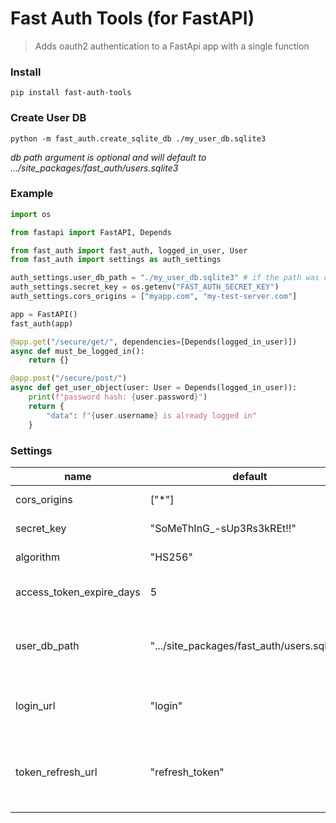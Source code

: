 # Fast Auth Tools (for FastAPI)

> Adds oauth2 authentication to a FastApi app with a single function

### Install
```shell
pip install fast-auth-tools
```

### Create User DB

```shell
python -m fast_auth.create_sqlite_db ./my_user_db.sqlite3
```
_db path argument is optional and will default to .../site_packages/fast_auth/users.sqlite3_

### Example

```python
import os

from fastapi import FastAPI, Depends

from fast_auth import fast_auth, logged_in_user, User
from fast_auth import settings as auth_settings

auth_settings.user_db_path = "./my_user_db.sqlite3" # if the path was changed
auth_settings.secret_key = os.getenv("FAST_AUTH_SECRET_KEY")
auth_settings.cors_origins = ["myapp.com", "my-test-server.com"]

app = FastAPI()
fast_auth(app)

@app.get("/secure/get/", dependencies=[Depends(logged_in_user)])
async def must_be_logged_in():
    return {}

@app.post("/secure/post/")
async def get_user_object(user: User = Depends(logged_in_user)):
    print(f"password hash: {user.password}")
    return {
        "data": f"{user.username} is already logged in"
    }
```

### Settings

| name                     | default                                     | description                                                                           |
|--------------------------|---------------------------------------------|---------------------------------------------------------------------------------------|
| cors_origins             | \["*"]                                      | allowed CORS origins                                                                  |
| secret_key               | "SoMeThInG_-sUp3Rs3kREt!!"                  | the key used to encrypt JWT                                                           |
| algorithm                | "HS256"                                     | the alogrithm used to encrypt JWT                                                     |
| access_token_expire_days | 5                                           | the maximum number of days JWT will be valid                                          |
| user_db_path             | ".../site_packages/fast_auth/users.sqlite3" | the path to the sqlite database that holds username/encrypted password information    |
| login_url                | "login"                                     | path to POST endpoint accepting username/password form data                           |
| token_refresh_url        | "refresh_token"                              | path to GET endpoint that takes a valid JWT and returns a new JWT with maximum expiry |
